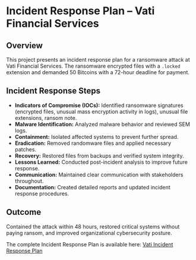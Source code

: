 # Incident Response Plan – Vati Financial Services

## Overview  
This project presents an incident response plan for a ransomware attack at Vati Financial Services. The ransomware encrypted files with a `.locked` extension and demanded 50 Bitcoins with a 72-hour deadline for payment.

## Incident Response Steps

- **Indicators of Compromise (IOCs):** Identified ransomware signatures (encrypted files, unusual mass encryption activity in logs), unusual file extensions, ransom note.
- **Malware Identification:** Analyzed malware behavior and reviewed SEM logs.
- **Containment:** Isolated affected systems to prevent further spread.
- **Eradication:** Removed randomware files and applied necessary patches.
- **Recovery:** Restored files from backups and verified system integrity.
- **Lessons Learned:** Conducted post-incident analysis to improve future response.
- **Communication:** Maintained clear communication with stakeholders throughout.
- **Documentation:** Created detailed reports and updated incident response procedures.

## Outcome  
Contained the attack within 48 hours, restored critical systems without paying ransom, and improved organizational cybersecurity posture.

 
The complete Incident Response Plan is available here: [Vati Incident Response Plan](./Vati_Incident_Response_Plan.pdf)
